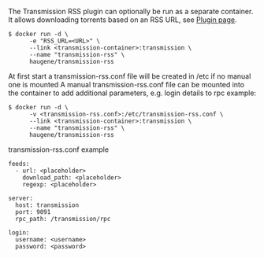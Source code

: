The Transmission RSS plugin can optionally be run as a separate container. It allows downloading torrents based on an RSS URL, see [Plugin page](https://github.com/nning/transmission-rss).

```
$ docker run -d \
      -e "RSS_URL=<URL>" \
      --link <transmission-container>:transmission \
      --name "transmission-rss" \
      haugene/transmission-rss
```
At first start a transmission-rss.conf file will be created in /etc if no manual one is mounted
A manual transmission-rss.conf file can be mounted into the container to add additional parameters, e.g. login details to rpc
example:
```
$ docker run -d \
      -v <transmission-rss.conf>:/etc/transmission-rss.conf \
      --link <transmission-container>:transmission \
      --name "transmission-rss" \
      haugene/transmission-rss
```

transmission-rss.conf example

```
feeds:
  - url: <placeholder>
    download_path: <placeholder>
    regexp: <placeholder>
    
server:
  host: transmission
  port: 9091
  rpc_path: /transmission/rpc

login:
  username: <username>
  password: <password>

```
